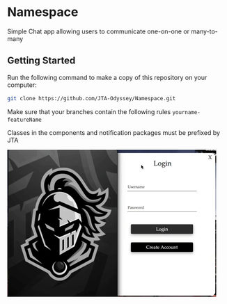 # Namespace

Simple Chat app allowing users to communicate one-on-one or many-to-many

## Getting Started
Run the following command to make a copy of this repository on your computer:
```bash
git clone https://github.com/JTA-Odyssey/Namespace.git
```

Make sure that your branches contain the following rules
`
yourname-featureName
`

Classes in the components and notification packages must be prefixed by JTA

![](gif/login.gif)
